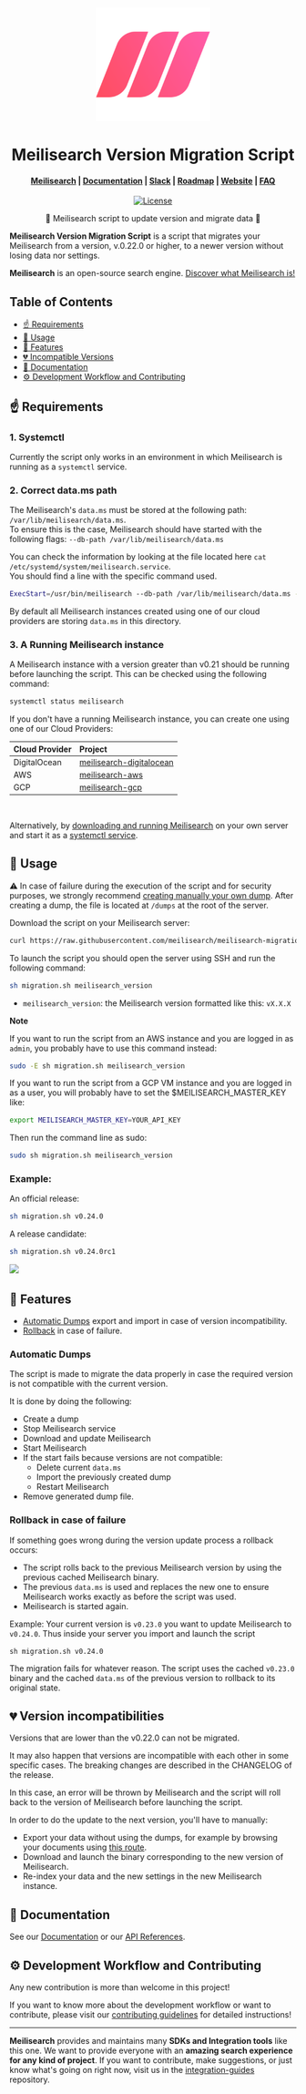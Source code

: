 <p align="center">
  <img src="https://github.com/meilisearch/integration-guides/blob/main/assets/logos/logo.svg" alt="Meilisearch Version Update Script" width="200" height="200" />
</p>

<h1 align="center">Meilisearch Version Migration Script</h1>

<h4 align="center">
  <a href="https://github.com/meilisearch/meilisearch">Meilisearch</a> |
  <a href="https://docs.meilisearch.com">Documentation</a> |
  <a href="https://slack.meilisearch.com">Slack</a> |
  <a href="https://roadmap.meilisearch.com/tabs/1-under-consideration">Roadmap</a> |
  <a href="https://www.meilisearch.com">Website</a> |
  <a href="https://docs.meilisearch.com/faq">FAQ</a>
</h4>

<p align="center">
  <a href="https://github.com/meilisearch/meilisearch-migration/blob/main/LICENSE"><img src="https://img.shields.io/badge/license-MIT-informational" alt="License"></a>
</p>

<p align="center">🦜 Meilisearch script to update version and migrate data 🦜</p>

**Meilisearch Version Migration Script** is a script that migrates your Meilisearch from a version, v.0.22.0 or higher, to a newer version without losing data nor settings.

**Meilisearch** is an open-source search engine. [Discover what Meilisearch is!](https://github.com/meilisearch/meilisearch)

## Table of Contents <!-- omit in toc -->

- [☝️ Requirements](#-requirements)
- [🚗 Usage](#-usage)
- [🎉 Features](#-features)
- [💔 Incompatible Versions](#-version-incompatibilities)
- [📖 Documentation](#-documentation)
- [⚙️ Development Workflow and Contributing](#️-development-workflow-and-contributing)

## ☝️ Requirements

### 1. Systemctl

Currently the script only works in an environment in which Meilisearch is running as a `systemctl` service.

### 2. Correct data.ms path

The Meilisearch's `data.ms` must be stored at the following path: `/var/lib/meilisearch/data.ms`.<br>
To ensure this is the case, Meilisearch should have started with the following flags: `--db-path /var/lib/meilisearch/data.ms`

You can check the information by looking at the file located here `cat /etc/systemd/system/meilisearch.service`.<br>
You should find a line with the specific command used.

```bash
ExecStart=/usr/bin/meilisearch --db-path /var/lib/meilisearch/data.ms --env production
```

By default all Meilisearch instances created using one of our cloud providers are storing `data.ms` in this directory.

### 3. A Running Meilisearch instance

A Meilisearch instance with a version greater than v0.21 should be running before launching the script. This can be checked using the following command:

```bash
systemctl status meilisearch
```

If you don't have a running Meilisearch instance, you can create one using one of our Cloud Providers:

| Cloud Provider | Project                                                                              |
| -------------- | :----------------------------------------------------------------------------------- |
| DigitalOcean   | [meilisearch-digitalocean](https://github.com/meilisearch/meilisearch-digitalocean/) |
| AWS            | [meilisearch-aws](https://github.com/meilisearch/meilisearch-aws/)                   |
| GCP            | [meilisearch-gcp](https://github.com/meilisearch/meilisearch-gcp/)                   |

<br>

Alternatively, by [downloading and running Meilisearch](https://docs.meilisearch.com/learn/getting_started/installation.html#download-and-launch) on your own server and start it as a [systemctl service](https://www.freedesktop.org/software/systemd/man/systemctl.html).

## 🚗 Usage

⚠️ In case of failure during the execution of the script and for security purposes, we strongly recommend [creating manually your own dump](https://docs.meilisearch.com/reference/features/dumps.html#creating-a-dump). After creating a dump, the file is located at `/dumps` at the root of the server.

Download the script on your Meilisearch server: 

```bash
curl https://raw.githubusercontent.com/meilisearch/meilisearch-migration/main/scripts/update_meilisearch_version.sh --output migration.sh --location
```

To launch the script you should open the server using SSH and run the following command:

```bash
sh migration.sh meilisearch_version
```

- `meilisearch_version`: the Meilisearch version formatted like this: `vX.X.X`

**Note**

If you want to run the script from an AWS instance and you are logged in as `admin`, you probably have to use this command instead:
```bash
sudo -E sh migration.sh meilisearch_version
```

If you want to run the script from a GCP VM instance and you are logged in as a user, you will probably have to set the $MEILISEARCH_MASTER_KEY like:
```bash
export MEILISEARCH_MASTER_KEY=YOUR_API_KEY
```
Then run the command line as sudo:
```bash
sudo sh migration.sh meilisearch_version
```

### Example:

An official release:

```bash
sh migration.sh v0.24.0
```

A release candidate:

```bash
sh migration.sh v0.24.0rc1
```

![](../../assets/version_update.gif)

## 🎉 Features

- [Automatic Dumps](#automatic-dumps) export and import in case of version incompatibility.
- [Rollback](#rollback-in-case-of-failure) in case of failure.

### Automatic Dumps

The script is made to migrate the data properly in case the required version is not compatible with the current version.

It is done by doing the following:

- Create a dump
- Stop Meilisearch service
- Download and update Meilisearch
- Start Meilisearch
- If the start fails because versions are not compatible:
  - Delete current `data.ms`
  - Import the previously created dump
  - Restart Meilisearch
- Remove generated dump file.

### Rollback in case of failure

If something goes wrong during the version update process a rollback occurs:

- The script rolls back to the previous Meilisearch version by using the previous cached Meilisearch binary.
- The previous `data.ms` is used and replaces the new one to ensure Meilisearch works exactly as before the script was used.
- Meilisearch is started again.

Example:
Your current version is `v0.23.0` you want to update Meilisearch to `v0.24.0`. Thus inside your server you import and launch the script

```
sh migration.sh v0.24.0
```

The migration fails for whatever reason. The script uses the cached `v0.23.0` binary and the cached `data.ms` of the previous version to rollback to its original state.

## 💔 Version incompatibilities

Versions that are lower than the v0.22.0 can not be migrated. 

It may also happen that versions are incompatible with each other in some specific cases. The breaking changes are described in the CHANGELOG of the release.

In this case, an error will be thrown by Meilisearch and the script will roll back to the version of Meilisearch before launching the script.

In order to do the update to the next version, you'll have to manually:

- Export your data without using the dumps, for example by browsing your documents using [this route](https://docs.meilisearch.com/reference/api/documents.html#get-documents).
- Download and launch the binary corresponding to the new version of Meilisearch.
- Re-index your data and the new settings in the new Meilisearch instance.

## 📖 Documentation

See our [Documentation](https://docs.meilisearch.com/learn/tutorials/getting_started.html) or our [API References](https://docs.meilisearch.com/reference/api/).

## ⚙️ Development Workflow and Contributing

Any new contribution is more than welcome in this project!

If you want to know more about the development workflow or want to contribute, please visit our [contributing guidelines](/CONTRIBUTING.md) for detailed instructions!

<hr>

**Meilisearch** provides and maintains many **SDKs and Integration tools** like this one. We want to provide everyone with an **amazing search experience for any kind of project**. If you want to contribute, make suggestions, or just know what's going on right now, visit us in the [integration-guides](https://github.com/meilisearch/integration-guides) repository.
